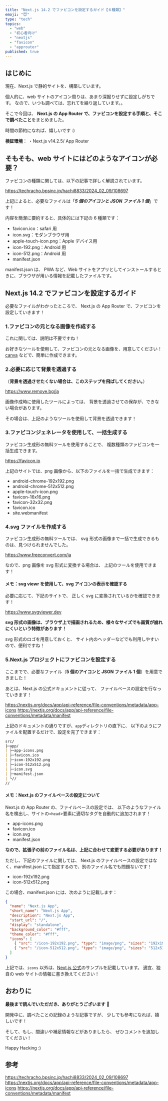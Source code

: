 ```yaml
---
title: "Next.js 14.2 でファビコンを設定するガイド【６種類】"
emoji: "😈"
type: "tech"
topics:
  - "web"
  - "初心者向け"
  - "nextjs"
  - "favicon"
  - "approuter"
published: true
---
```


## はじめに

現在、Next.js で静的サイトを、構築しています。

個人的に、web サイトのアイコン周りは、あまり深掘りせずに設定しがちです。
なので、いつも調べては、忘れてを繰り返しています。。

そこで今回は、
**Next.js の App Router で、ファビコンを設定する手順と、そこで調べたこと**をまとめました。

時間の節約になれば、嬉しいです :)

**検証環境**：
・Next.js v14.2.5/ App Router

## そもそも、web サイトにはどのようなアイコンが必要？

ファビコンの種類に関しては、以下の記事で詳しく解説されています。

https://techracho.bpsinc.jp/hachi8833/2024_02_09/108697

上記によると、必要なファイルは「**_5 個のアイコンと JSON ファイル 1 個_**」です！

内容を簡潔に要約すると、具体的には下記の 6 種類です：

- favicon.ico：safari 用
- icon.svg：モダンブラウザ用
- apple-touch-icon.png：Apple デバイス用
- icon-192.png：Android 用
- icon-512.png：Android 用
- manifest.json

manifest.json は、
PWA など、Web サイトをアプリとしてインストールするときに、ブラウザが用いる情報を記載したファイルです。

## Next.js 14.2 でファビコンを設定するガイド

必要なファイルがわかったところで、
Next.js の App Router で、ファビコンを設定していきます！

### 1.ファビコンの元となる画像を作成する

これに関しては、説明は不要ですね！

お好きなツールを使用して、ファビコンの元となる画像を、用意してください！
[canva](https://www.canva.com) などで、簡単に作成できます。

### 2.必要に応じて背景を透過する

（**背景を透過させたくない場合は、このステップを飛ばしてください。**）

https://www.remove.bg/ja

画像作成時に使用したツールによっては、
背景を透過させての保存が、できない場合があります。

その場合は、上記のようなツールを使用して背景を透過できます！

### 3.ファビコンジェネレータを使用して、一括生成する

ファビコン生成形の無料ツールを使用することで、
複数種類のファビコンを一括生成できます。

https://favicon.io

上記のサイトでは、png 画像から、以下のファイルを一括で生成できます：

- android-chrome-192x192.png
- android-chrome-512x512.png
- apple-touch-icon.png
- favicon-16x16.png
- favicon-32x32.png
- favicon.ico
- site.webmanifest

### 4.svg ファイルを作成する

ファビコン生成形の無料ツールでは、
svg 形式の画像まで一括で生成できるものは、見つけられませんでした。

https://www.freeconvert.com/ja

なので、png 画像を svg 形式に変換する場合は、
上記のツールを使用できます！

#### メモ：svg viewr を使用して、svg アイコンの表示を確認する

必要に応じて、下記のサイトで、
正しく svg に変換されているかを確認できます！

https://www.svgviewer.dev

**svg 形式の画像は、ブラウザ上で描画されるため、様々なサイズでも画質が崩れにくいという特徴があります！**

svg 形式のロゴを用意しておくと、
サイト内のヘッダーなどでも利用しやすいので、便利ですね！

### 5.Next.js プロジェクトにファビコンを設定する

ここまでで、必要なファイル（**5 個のアイコンと JSON ファイル 1 個**）を用意できました！

あとは、Next.js の公式ドキュメントに従って、
ファイルベースの設定を行なっていきます！

https://nextjs.org/docs/app/api-reference/file-conventions/metadata/app-icons
https://nextjs.org/docs/app/api-reference/file-conventions/metadata/manifest

上記のドキュメントの通りですが、`app`ディレクトリの直下に、
以下のようにファイルを配置するだけで、設定を完了できます：

```md
src/
├─app/
| ├─app-icons.png
| ├─favicon.ico
| ├─icon-192x192.png
| ├─icon-512x512.png
| ├─icon.svg
| ├─manifest.json
| └//
//
```

#### メモ：Next.js のファイルベースの設定について

Next.js の App Router の、ファイルベースの設定では、
以下のようなファイル名を検出し、サイトの`<head`>要素に適切なタグを自動的に追加されます！

- app-icons.png
- favicon.ico
- icon.svg
- manifest.json

**なので、拡張子の前のファイル名は、上記に合わせて変更する必要があります！**

ただし、下記のファイルに関しては、
Next.js のファイルベースの設定ではなく、manifest.json にて指定するので、別のファイル名でも問題ないです！

- icon-192x192.png
- icon-512x512.png

この場合、manifest.json には、次のように記載します：

```json:app/manifest.json
{
  "name": "Next.js App",
  "short_name": "Next.js App",
  "description": "Next.js App",
  "start_url": "/",
  "display": "standalone",
  "background_color": "#fff",
  "theme_color": "#fff",
  "icons": [
    { "src": "/icon-192x192.png", "type": "image/png", "sizes": "192x192" },
    { "src": "/icon-512x512.png", "type": "image/png", "sizes": "512x512" }
  ]
}
```

上記では、`icons` 以外は、[Next.js 公式](https://nextjs.org/docs/app/api-reference/file-conventions/metadata/manifest)のサンプルを記載しています。
適宜、独自の web サイトの情報に書き換えてください！

## おわりに

**最後まで読んでいただだき、ありがとうございます** 🥳

開発中に、調べたことの記録のような記事ですが、
少しでも参考になれば、嬉しいです！

そして、もし、間違いや補足情報などがありましたら、
ぜひコメントを追加してください！

Happy Hacking :)

## 参考

https://techracho.bpsinc.jp/hachi8833/2024_02_09/108697
https://nextjs.org/docs/app/api-reference/file-conventions/metadata/app-icons
https://nextjs.org/docs/app/api-reference/file-conventions/metadata/manifest
